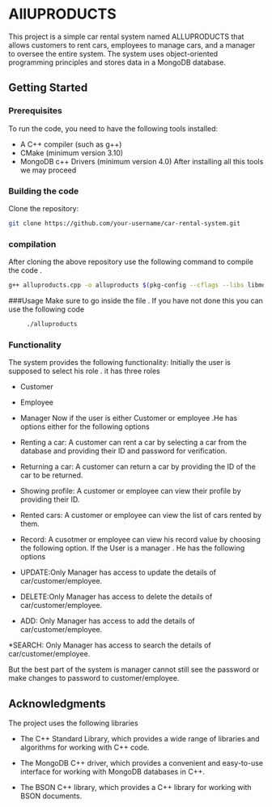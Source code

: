# AllUPRODUCTS

This project is a simple car rental system named ALLUPRODUCTS that allows customers to rent cars, employees to manage cars, and a manager to oversee the entire system. The system uses object-oriented programming principles and stores data in a MongoDB database.

## Getting Started

### Prerequisites

To run the code, you need to have the following tools installed:

* A C++ compiler (such as g++)
* CMake (minimum version 3.10)
* MongoDB c++ Drivers (minimum version 4.0)
  After installing all this tools we may proceed

### Building the code

 Clone the repository:

   ```bash
   git clone https://github.com/your-username/car-rental-system.git
   ```
   ### compilation

After cloning the above repository  use the following command to compile the code . 
   ```bash 
   g++ alluproducts.cpp -o alluproducts $(pkg-config --cflags --libs libmongocxx) -std=c++11
```
###Usage 
Make sure to  go inside the file . If you have not done this you can use the following code
```bash
     ./alluproducts
```
### Functionality
  The system provides the following functionality:
  Initially the user is supposed to select his role . it has three roles
   * Customer
   * Employee
   * Manager
   Now if the user is either Customer or employee .He has options either for the following options
   * Renting a car: A customer can rent a car by selecting a car from the database and providing their ID and password for verification.
   
   * Returning a car: A customer can return a car by providing the ID of the car to be returned.
     
   * Showing profile: A customer or employee can view their profile by providing their ID.
    
   * Rented cars: A customer or employee can view the list of cars rented by them.
     
   * Record: A cusotmer or employee can view his record value by choosing the following option.
   If the  User is a manager . He has the following options 
   * UPDATE:Only Manager has access to update the details of car/customer/employee.
     
   * DELETE:Only Manager has access to delete the details of car/customer/employee.
     
   * ADD: Only Manager has access to add the details of car/customer/employee.
     
   *SEARCH: Only Manager has access to search the details of car/customer/employee.
   
   But the best part of the system is manager cannot still see the password or make changes to password to customer/employee.


## Acknowledgments
The project uses the following libraries
* The C++ Standard Library, which provides a wide range of libraries and algorithms for working with C++ code.
  
* The MongoDB C++ driver, which provides a convenient and easy-to-use interface for working with MongoDB databases in C++.
  
* The BSON C++ library, which provides a C++ library for working with BSON documents.


